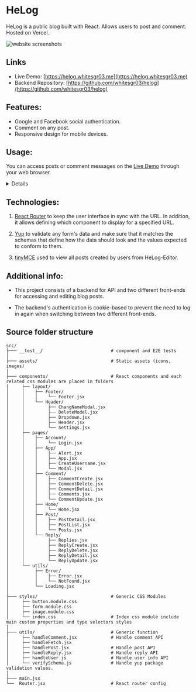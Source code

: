 # HeLog

HeLog is a public blog built with React. Allows users to post and comment. Hosted on Vercel.

![website screenshots](https://i.imgur.com/U824qto.png)

## Links

- Live Demo: [https://helog.whitesgr03.me](https://helog.whitesgr03.me)
- Backend Repository: [https://github.com/whitesgr03/helog](https://github.com/whitesgr03/helog)

## Features:

- Google and Facebook social authentication.
- Comment on any post.
- Responsive design for mobile devices.

## Usage:

You can access posts or comment messages on the [Live Demo](https://helog.whitesgr03.me) through your web browser.

<details>

- Login with Google and Facebook and the user needs to create a username when logging in for the first time.

  <img src="https://i.imgur.com/wbg9E6S.png" alt="login page"/>
  <img src="https://i.imgur.com/t71KYJN.png" alt="new user set username"/>

- Change your username any time.

   <img src="https://i.imgur.com/wsTuxzD.png" alt="setting modal"/>
   <img src="https://i.imgur.com/K8QkIVB.png" alt="change username modal"/>

- View the latest posts or all posts.

   <img src="https://i.imgur.com/FWEWSRL.png" alt="the latest posts">
   <img src="https://i.imgur.com/8z2Hwik.png" alt="all posts">

- Comment on a post or reply to another comment.

  <img src="https://i.imgur.com/gchHxcz.png" alt="comment on a post">
  <img src="https://i.imgur.com/lcprzPo.png" alt="reply to another comment">

- Update or delete your own comments.

  <img src="https://i.imgur.com/F0H9zE1.png" alt="update own comment">
  <img src="https://i.imgur.com/1vI0CpC.png" alt="delete own comment">

</details>

## Technologies:

1. [React Router](https://reactrouter.com/) to keep the user interface in sync with the URL. In addition, it allows defining which component to display for a specified URL.

2. [Yup](https://github.com/jquense/yup) to validate any form's data and make sure that it matches the schemas that define how the data should look and the values expected to conform to them.

3. [tinyMCE](https://www.tiny.cloud/) used to view all posts created by users from HeLog-Editor.

## Additional info:

- This project consists of a backend for API and two different front-ends for accessing and editing blog posts.

- The backend's authentication is cookie-based to prevent the need to log in again when switching between two different front-ends.

## Source folder structure

```
src/
├─── __test__/                          # component and E2E tests
│
├─── assets/                            # Static assets (icons, images)
│
├─── components/                        # React components and each related css modules are placed in folders
│     ├── layout/                       
│     │    ├── Footer/                  
│     │    │    └── Footer.jsx  
│     │    └── Header/  
│     │         ├── ChangNameModal.jsx
│     │         ├── DeleteModel.jsx
│     │         ├── Dropdown.jsx
│     │         ├── Header.jsx
│     │         └── Settings.jsx
│     ├── pages/  
│     │    ├── Account/                 
│     │    │    └── Login.jsx  
│     │    ├── App/                     
│     │    │    ├── Alert.jsx
│     │    │    ├── App.jsx
│     │    │    ├── CreateUsername.jsx
│     │    │    └── Modal.jsx  
│     │    ├── Comment/                 
│     │    │    ├── CommentCreate.jsx
│     │    │    ├── CommentDelete.jsx
│     │    │    ├── CommentDetail.jsx
│     │    │    ├── Comments.jsx
│     │    │    └── CommentUpdate.jsx  
│     │    ├── Home/                    
│     │    │    └── Home.jsx  
│     │    ├── Post/                    
│     │    │    ├── PostDetail.jsx
│     │    │    ├── PostList.jsx
│     │    │    └── Posts.jsx  
│     │    └── Reply/
│     │         ├── Replies.jsx
│     │         ├── ReplyCreate.jsx
│     │         ├── ReplyDelete.jsx
│     │         ├── ReplyDetail.jsx
│     │         └── ReplyUpdate.jsx  
│     └── utils/  
│          ├── Error/
│          │    ├── Error.jsx    
│          │    └── NotFound.jsx  
│          └── Loading.jsx  
│
├─── styles/                            # Generic CSS Modules
│     ├── button.module.css
│     ├── form.module.css   
│     ├── image.module.css  
│     └── index.css                     # Index css module include main custom properties and type selectors styles
│
├─── utils/                             # Generic function
│     ├── handleComment.jsx             # Handle comment API
│     ├── handleFetch.jsx   
│     ├── handlePost.jsx                # Handle post API
│     ├── handleReply.jsx               # Handle reply API
│     ├── handleUser.js                 # Handle user info API
│     └── verifySchema.js               # Handle yup package validation values. 
│
├─── main.jsx 
└──  Router.jsx                         # React router config
```